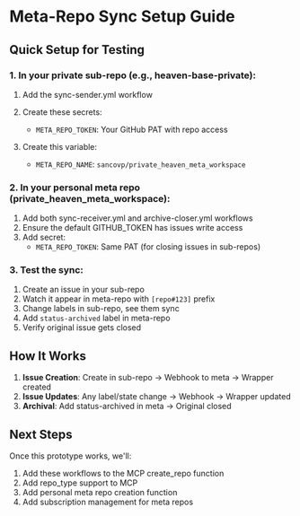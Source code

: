 # Meta-Repo Sync Setup Guide

## Quick Setup for Testing

### 1. In your private sub-repo (e.g., heaven-base-private):

1. Add the sync-sender.yml workflow
2. Create these secrets:
   - `META_REPO_TOKEN`: Your GitHub PAT with repo access
   
3. Create this variable:
   - `META_REPO_NAME`: `sancovp/private_heaven_meta_workspace`

### 2. In your personal meta repo (private_heaven_meta_workspace):

1. Add both sync-receiver.yml and archive-closer.yml workflows
2. Ensure the default GITHUB_TOKEN has issues write access
3. Add secret:
   - `META_REPO_TOKEN`: Same PAT (for closing issues in sub-repos)

### 3. Test the sync:

1. Create an issue in your sub-repo
2. Watch it appear in meta-repo with `[repo#123]` prefix
3. Change labels in sub-repo, see them sync
4. Add `status-archived` label in meta-repo
5. Verify original issue gets closed

## How It Works

1. **Issue Creation**: Create in sub-repo → Webhook to meta → Wrapper created
2. **Issue Updates**: Any label/state change → Webhook → Wrapper updated  
3. **Archival**: Add status-archived in meta → Original closed

## Next Steps

Once this prototype works, we'll:
1. Add these workflows to the MCP create_repo function
2. Add repo_type support to MCP
3. Add personal meta repo creation function
4. Add subscription management for meta repos